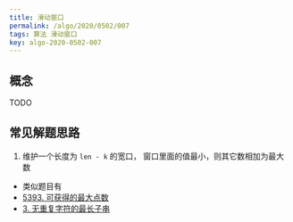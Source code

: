 ```yaml
---
title: 滑动窗口
permalink: /algo/2020/0502/007
tags: 算法 滑动窗口
key: algo-2020-0502-007
---
```

## 概念
TODO

## 常见解题思路
1. 维护一个长度为 `len - k` 的宽口， 窗口里面的值最小，则其它数相加为最大数
 - 类似题目有
  - [5393. 可获得的最大点数](/leetcode/2020/0426/025)
  - [3. 无重复字符的最长子串](/leetcode/2020/0502/002/08)
